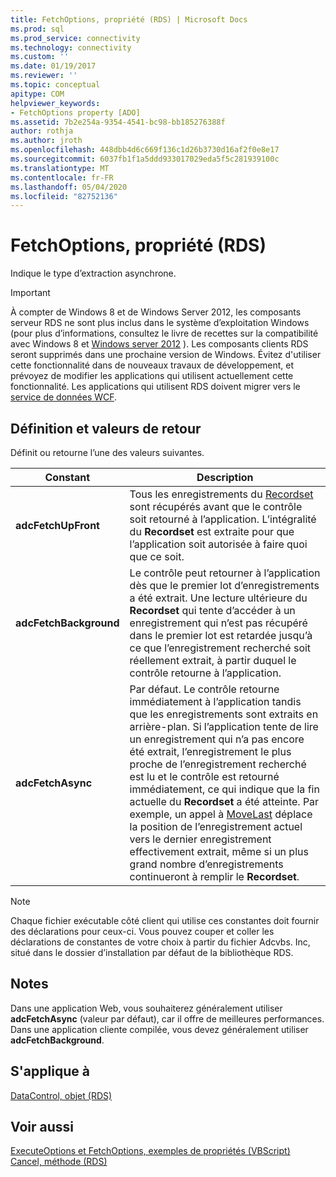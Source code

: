 ```yaml
---
title: FetchOptions, propriété (RDS) | Microsoft Docs
ms.prod: sql
ms.prod_service: connectivity
ms.technology: connectivity
ms.custom: ''
ms.date: 01/19/2017
ms.reviewer: ''
ms.topic: conceptual
apitype: COM
helpviewer_keywords:
- FetchOptions property [ADO]
ms.assetid: 7b2e254a-9354-4541-bc98-bb185276388f
author: rothja
ms.author: jroth
ms.openlocfilehash: 448dbb4d6c669f136c1d26b3730d16af2f0e8e17
ms.sourcegitcommit: 6037fb1f1a5ddd933017029eda5f5c281939100c
ms.translationtype: MT
ms.contentlocale: fr-FR
ms.lasthandoff: 05/04/2020
ms.locfileid: "82752136"
---
```

# <a name="fetchoptions-property-rds"></a>FetchOptions, propriété (RDS)
Indique le type d’extraction asynchrone.  
  
> [!IMPORTANT]
>  À compter de Windows 8 et de Windows Server 2012, les composants serveur RDS ne sont plus inclus dans le système d’exploitation Windows (pour plus d’informations, consultez le livre de recettes sur la compatibilité avec Windows 8 et [Windows server 2012](https://www.microsoft.com/download/details.aspx?id=27416) ). Les composants clients RDS seront supprimés dans une prochaine version de Windows. Évitez d'utiliser cette fonctionnalité dans de nouveaux travaux de développement, et prévoyez de modifier les applications qui utilisent actuellement cette fonctionnalité. Les applications qui utilisent RDS doivent migrer vers le [service de données WCF](https://go.microsoft.com/fwlink/?LinkId=199565).  
  
## <a name="setting-and-return-values"></a>Définition et valeurs de retour  
 Définit ou retourne l’une des valeurs suivantes.  
  
|Constant|Description|  
|--------------|-----------------|  
|**adcFetchUpFront**|Tous les enregistrements du [Recordset](../../../ado/reference/ado-api/recordset-object-ado.md) sont récupérés avant que le contrôle soit retourné à l’application. L’intégralité du **Recordset** est extraite pour que l’application soit autorisée à faire quoi que ce soit.|  
|**adcFetchBackground**|Le contrôle peut retourner à l’application dès que le premier lot d’enregistrements a été extrait. Une lecture ultérieure du **Recordset** qui tente d’accéder à un enregistrement qui n’est pas récupéré dans le premier lot est retardée jusqu’à ce que l’enregistrement recherché soit réellement extrait, à partir duquel le contrôle retourne à l’application.|  
|**adcFetchAsync**|Par défaut. Le contrôle retourne immédiatement à l’application tandis que les enregistrements sont extraits en arrière-plan. Si l’application tente de lire un enregistrement qui n’a pas encore été extrait, l’enregistrement le plus proche de l’enregistrement recherché est lu et le contrôle est retourné immédiatement, ce qui indique que la fin actuelle du **Recordset** a été atteinte. Par exemple, un appel à [MoveLast](../../../ado/reference/rds-api/movefirst-movelast-movenext-and-moveprevious-methods-rds.md) déplace la position de l’enregistrement actuel vers le dernier enregistrement effectivement extrait, même si un plus grand nombre d’enregistrements continueront à remplir le **Recordset**.|  
  
> [!NOTE]
>  Chaque fichier exécutable côté client qui utilise ces constantes doit fournir des déclarations pour ceux-ci. Vous pouvez couper et coller les déclarations de constantes de votre choix à partir du fichier Adcvbs. Inc, situé dans le dossier d’installation par défaut de la bibliothèque RDS.  
  
## <a name="remarks"></a>Notes  
 Dans une application Web, vous souhaiterez généralement utiliser **adcFetchAsync** (valeur par défaut), car il offre de meilleures performances. Dans une application cliente compilée, vous devez généralement utiliser **adcFetchBackground**.  
  
## <a name="applies-to"></a>S'applique à  
 [DataControl, objet (RDS)](../../../ado/reference/rds-api/datacontrol-object-rds.md)  
  
## <a name="see-also"></a>Voir aussi  
 [ExecuteOptions et FetchOptions, exemples de propriétés (VBScript)](../../../ado/reference/rds-api/executeoptions-and-fetchoptions-properties-example-vbscript.md)   
 [Cancel, méthode (RDS)](../../../ado/reference/rds-api/cancel-method-rds.md)


